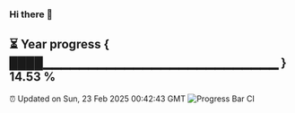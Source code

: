 ### Hi there 👋
⏳ Year progress { ████▁▁▁▁▁▁▁▁▁▁▁▁▁▁▁▁▁▁▁▁▁▁▁▁▁▁ } 14.53 %
---
⏰ Updated on Sun, 23 Feb 2025 00:42:43 GMT
![Progress Bar CI](https://github.com/Moyi321/Moyi321/workflows/Progress%20Bar%20CI/badge.svg)
